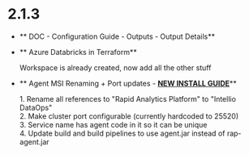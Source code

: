 # 2.1.3

* ** DOC - Configuration Guide - Outputs - Output Details**
*   ** Azure Databricks in Terraform**

    Workspace is already created, now add all the other stuff
*   ** Agent MSI Renaming + Port updates - **[**NEW INSTALL GUIDE**](../../../../operations/deployment/installing-a-new-agent.md)****

    1\. Rename all references to "Rapid Analytics Platform" to "Intellio DataOps"\
    &#x20;2\. Make cluster port configurable (currently hardcoded to 25520)\
    &#x20;3\. Service name has agent code in it so it can be unique\
    &#x20;4\. Update build and build pipelines to use agent.jar instead of rap-agent.jar
